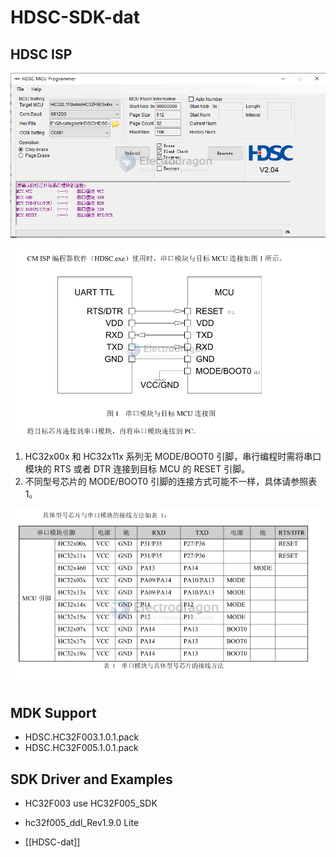 
# HDSC-SDK-dat

## HDSC ISP 

![](2024-05-15-17-46-45.png)

![](2024-05-15-17-50-41.png)

1) HC32x00x 和 HC32x11x 系列无 MODE/BOOT0 引脚，串行编程时需将串口模块的 RTS 或者 DTR 连接到目标 MCU 的 RESET 引脚。 
2) 不同型号芯片的 MODE/BOOT0 引脚的连接方式可能不一样，具体请参照表  1。 

![](2024-05-16-17-13-17.png)



## MDK Support 

- HDSC.HC32F003.1.0.1.pack
- HDSC.HC32F005.1.0.1.pack



## SDK Driver and Examples 

- HC32F003 use HC32F005_SDK
- hc32f005_ddl_Rev1.9.0 Lite

- [[HDSC-dat]]